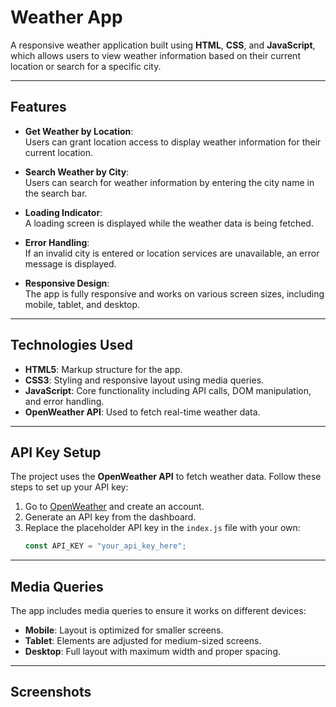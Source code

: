 # **Weather App**

A responsive weather application built using **HTML**, **CSS**, and **JavaScript**, which allows users to view weather information based on their current location or search for a specific city.

---

## **Features**

- **Get Weather by Location**:  
  Users can grant location access to display weather information for their current location.  
   
- **Search Weather by City**:  
  Users can search for weather information by entering the city name in the search bar.

- **Loading Indicator**:  
  A loading screen is displayed while the weather data is being fetched.

- **Error Handling**:  
  If an invalid city is entered or location services are unavailable, an error message is displayed.

- **Responsive Design**:  
  The app is fully responsive and works on various screen sizes, including mobile, tablet, and desktop.

---

## **Technologies Used**

- **HTML5**: Markup structure for the app.  
- **CSS3**: Styling and responsive layout using media queries.  
- **JavaScript**: Core functionality including API calls, DOM manipulation, and error handling.  
- **OpenWeather API**: Used to fetch real-time weather data.  

---

## **API Key Setup**

The project uses the **OpenWeather API** to fetch weather data. Follow these steps to set up your API key:

1. Go to [OpenWeather](https://openweathermap.org/) and create an account.  
2. Generate an API key from the dashboard.  
3. Replace the placeholder API key in the `index.js` file with your own:
   ```javascript
   const API_KEY = "your_api_key_here";
   ```

---

## **Media Queries**

The app includes media queries to ensure it works on different devices:

- **Mobile**: Layout is optimized for smaller screens.  
- **Tablet**: Elements are adjusted for medium-sized screens.  
- **Desktop**: Full layout with maximum width and proper spacing.

---

## **Screenshots**


